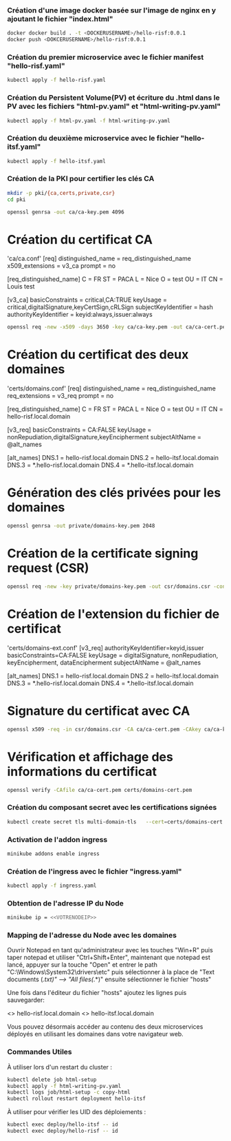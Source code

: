 ### Création d'une image docker basée sur l'image de nginx en y ajoutant le fichier "index.html"
```bash
docker docker build . -t <DOCKERUSERNAME>/hello-risf:0.0.1
docker push <DOKCERUSERNAME>/hello-risf:0.0.1
```

### Création du premier microservice avec le fichier manifest "hello-risf.yaml"
```bash
kubectl apply -f hello-risf.yaml
```

### Création du Persistent Volume(PV) et écriture du .html dans le PV avec les fichiers "html-pv.yaml" et "html-writing-pv.yaml"
```bash
kubectl apply -f html-pv.yaml -f html-writing-pv.yaml
```
### Création du deuxième microservice avec le fichier "hello-itsf.yaml"
```bash
kubectl apply -f hello-itsf.yaml
```

### Création de la PKI pour certifier les clés CA
```bash
mkdir -p pki/{ca,certs,private,csr}
cd pki

openssl genrsa -out ca/ca-key.pem 4096
```
# Création du certificat CA
'ca/ca.conf'
[req]
distinguished_name = req_distinguished_name
x509_extensions = v3_ca
prompt = no

[req_distinguished_name]
C = FR
ST = PACA
L = Nice
O = test
OU = IT
CN = Louis test

[v3_ca]
basicConstraints = critical,CA:TRUE
keyUsage = critical,digitalSignature,keyCertSign,cRLSign
subjectKeyIdentifier = hash
authorityKeyIdentifier = keyid:always,issuer:always

```bash
openssl req -new -x509 -days 3650 -key ca/ca-key.pem -out ca/ca-cert.pem -config ca/ca.conf
```

# Création du certificat des deux domaines
'certs/domains.conf'
[req]
distinguished_name = req_distinguished_name
req_extensions = v3_req
prompt = no

[req_distinguished_name]
C = FR
ST = PACA
L = Nice
O = test
OU = IT
CN = hello-risf.local.domain

[v3_req]
basicConstraints = CA:FALSE
keyUsage = nonRepudiation,digitalSignature,keyEncipherment
subjectAltName = @alt_names

[alt_names]
DNS.1 = hello-risf.local.domain
DNS.2 = hello-itsf.local.domain
DNS.3 = *.hello-risf.local.domain
DNS.4 = *.hello-itsf.local.domain

# Génération des clés privées pour les domaines
```bash
openssl genrsa -out private/domains-key.pem 2048
```

# Création de la certificate signing request (CSR)
```bash
openssl req -new -key private/domains-key.pem -out csr/domains.csr -config certs/domains.conf
```

# Création de l'extension du fichier de certificat 
'certs/domains-ext.conf'
[v3_req]
authorityKeyIdentifier=keyid,issuer
basicConstraints=CA:FALSE
keyUsage = digitalSignature, nonRepudiation, keyEncipherment, dataEncipherment
subjectAltName = @alt_names

[alt_names]
DNS.1 = hello-risf.local.domain
DNS.2 = hello-itsf.local.domain
DNS.3 = *.hello-risf.local.domain
DNS.4 = *.hello-itsf.local.domain

# Signature du certificat avec CA
```bash
openssl x509 -req -in csr/domains.csr -CA ca/ca-cert.pem -CAkey ca/ca-key.pem -CAcreateserial -out certs/domains-cert.pem -days 365 -extensions v3_req -extfile certs/domains-ext.conf
```

# Vérification et affichage des informations du certificat
```bash
openssl verify -CAfile ca/ca-cert.pem certs/domains-cert.pem
```

### Création du composant secret avec les certifications signées
```bash
kubectl create secret tls multi-domain-tls   --cert=certs/domains-cert.pem   --key=private/domains-key.pem
```
### Activation de l'addon ingress
```bash
minikube addons enable ingress
```
### Création de l'ingress avec le fichier "ingress.yaml"
```bash
kubectl apply -f ingress.yaml
```
### Obtention de l'adresse IP du Node
```bash
minikube ip = <<VOTRENODEIP>>
```
### Mapping de l'adresse du Node avec les domaines

Ouvrir Notepad en tant qu'administrateur avec les touches "Win+R" puis taper notepad et utiliser "Ctrl+Shift+Enter", maintenant que notepad est lancé, appuyer sur la touche "Open" et entrer le path "C:\Windows\System32\drivers\etc" puis sélectionner à la place de "Text documents (*.txt)" --> "All files(*.*)" ensuite sélectionner le fichier "hosts"

Une fois dans l'éditeur du fichier "hosts" ajoutez les lignes puis sauvegarder: 

<<VOTRENODEIP>>    hello-risf.local.domain
<<VOTRENODEIP>>    hello-itsf.local.domain

Vous pouvez désormais accéder au contenu des deux microservices déployés en utilisant les domaines dans votre navigateur web.

### Commandes Utiles

À utiliser lors d'un restart du cluster :
```bash
kubectl delete job html-setup
kubectl apply -f html-writing-pv.yaml
kubectl logs job/html-setup -c copy-html
kubectl rollout restart deployment hello-itsf
```

À utiliser pour vérifier les UID des déploiements :
```bash
kubectl exec deploy/hello-itsf -- id
kubectl exec deploy/hello-risf -- id
```
